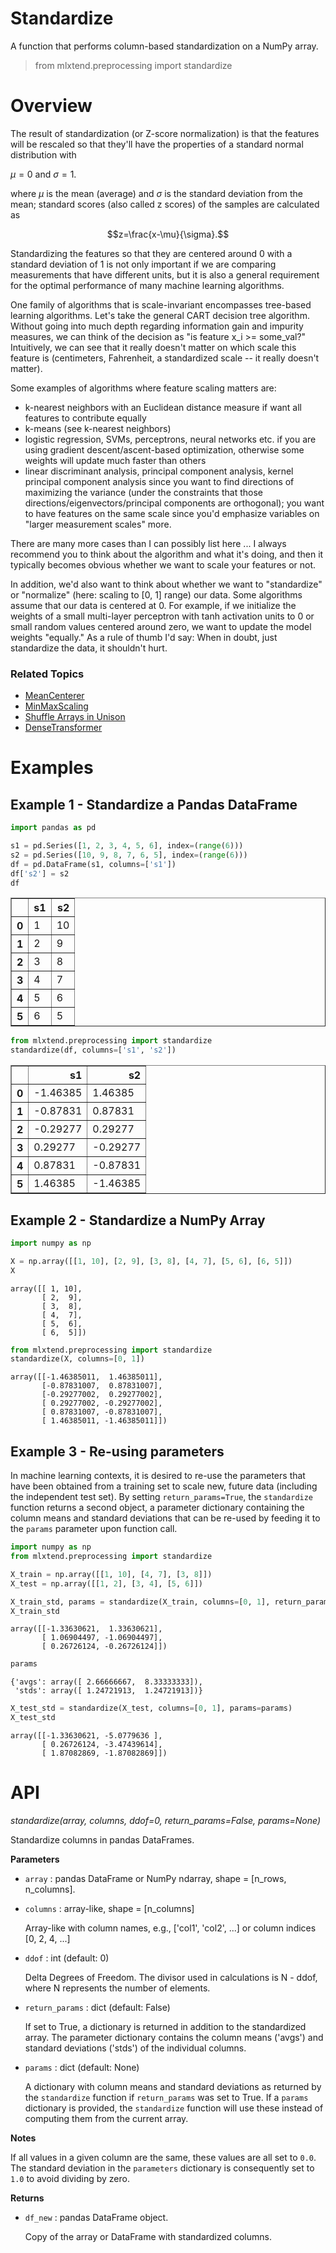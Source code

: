 # Standardize

A function that performs column-based standardization on a NumPy array.

> from mlxtend.preprocessing import standardize

# Overview

The result of standardization (or Z-score normalization) is that the features will be rescaled so that they'll have the properties of a standard normal distribution with

$\mu = 0$ and $\sigma = 1$.

where $\mu$ is the mean (average) and $\sigma$ is the standard deviation from the mean; standard scores (also called z scores) of the samples are calculated as

$$z=\frac{x-\mu}{\sigma}.$$

Standardizing the features so that they are centered around 0 with a standard deviation of 1 is not only important if we are comparing measurements that have different units, but it is also a general requirement for the optimal performance of many machine learning algorithms. 

One family of algorithms that is scale-invariant encompasses tree-based learning algorithms. Let's take the general CART decision tree algorithm. Without going into much depth regarding information gain and impurity measures, we can think of the decision as "is feature x_i >= some_val?" Intuitively, we can see that it really doesn't matter on which scale this feature is (centimeters, Fahrenheit, a standardized scale -- it really doesn't matter).


Some examples of algorithms where feature scaling matters are:


- k-nearest neighbors with an Euclidean distance measure if want all features to contribute equally
- k-means (see k-nearest neighbors)
- logistic regression, SVMs, perceptrons, neural networks etc. if you are using gradient descent/ascent-based optimization, otherwise some weights will update much faster than others
- linear discriminant analysis, principal component analysis, kernel principal component analysis since you want to find directions of maximizing the variance (under the constraints that those directions/eigenvectors/principal components are orthogonal); you want to have features on the same scale since you'd emphasize variables on "larger measurement scales" more.


There are many more cases than I can possibly list here ... I always recommend you to think about the algorithm and what it's doing, and then it typically becomes obvious whether we want to scale your features or not.


In addition, we'd also want to think about whether we want to "standardize" or "normalize" (here: scaling to [0, 1] range) our data. Some algorithms assume that our data is centered at 0. For example, if we initialize the weights of a small multi-layer perceptron with tanh activation units to 0 or small random values centered around zero, we want to update the model weights "equally."
As a rule of thumb I'd say: When in doubt, just standardize the data, it shouldn't hurt.   


 

### Related Topics

- [MeanCenterer](./mean_centering.md)
- [MinMaxScaling](./minmax_scaling.md)
- [Shuffle Arrays in Unison](./shuffle_arrays_unison.md)
- [DenseTransformer](./scikit-learn_dense_transformer.md)

# Examples

## Example 1 - Standardize a Pandas DataFrame


```python
import pandas as pd

s1 = pd.Series([1, 2, 3, 4, 5, 6], index=(range(6)))
s2 = pd.Series([10, 9, 8, 7, 6, 5], index=(range(6)))
df = pd.DataFrame(s1, columns=['s1'])
df['s2'] = s2
df
```




<div>
<table border="1" class="dataframe">
  <thead>
    <tr style="text-align: right;">
      <th></th>
      <th>s1</th>
      <th>s2</th>
    </tr>
  </thead>
  <tbody>
    <tr>
      <th>0</th>
      <td>1</td>
      <td>10</td>
    </tr>
    <tr>
      <th>1</th>
      <td>2</td>
      <td>9</td>
    </tr>
    <tr>
      <th>2</th>
      <td>3</td>
      <td>8</td>
    </tr>
    <tr>
      <th>3</th>
      <td>4</td>
      <td>7</td>
    </tr>
    <tr>
      <th>4</th>
      <td>5</td>
      <td>6</td>
    </tr>
    <tr>
      <th>5</th>
      <td>6</td>
      <td>5</td>
    </tr>
  </tbody>
</table>
</div>




```python
from mlxtend.preprocessing import standardize
standardize(df, columns=['s1', 's2'])
```




<div>
<table border="1" class="dataframe">
  <thead>
    <tr style="text-align: right;">
      <th></th>
      <th>s1</th>
      <th>s2</th>
    </tr>
  </thead>
  <tbody>
    <tr>
      <th>0</th>
      <td>-1.46385</td>
      <td>1.46385</td>
    </tr>
    <tr>
      <th>1</th>
      <td>-0.87831</td>
      <td>0.87831</td>
    </tr>
    <tr>
      <th>2</th>
      <td>-0.29277</td>
      <td>0.29277</td>
    </tr>
    <tr>
      <th>3</th>
      <td>0.29277</td>
      <td>-0.29277</td>
    </tr>
    <tr>
      <th>4</th>
      <td>0.87831</td>
      <td>-0.87831</td>
    </tr>
    <tr>
      <th>5</th>
      <td>1.46385</td>
      <td>-1.46385</td>
    </tr>
  </tbody>
</table>
</div>



## Example 2 - Standardize a NumPy Array


```python
import numpy as np

X = np.array([[1, 10], [2, 9], [3, 8], [4, 7], [5, 6], [6, 5]])
X
```




    array([[ 1, 10],
           [ 2,  9],
           [ 3,  8],
           [ 4,  7],
           [ 5,  6],
           [ 6,  5]])




```python
from mlxtend.preprocessing import standardize
standardize(X, columns=[0, 1])
```




    array([[-1.46385011,  1.46385011],
           [-0.87831007,  0.87831007],
           [-0.29277002,  0.29277002],
           [ 0.29277002, -0.29277002],
           [ 0.87831007, -0.87831007],
           [ 1.46385011, -1.46385011]])



## Example 3 - Re-using parameters

In machine learning contexts, it is desired to re-use the parameters that have been obtained from a training set to scale new, future data (including the independent test set). By setting `return_params=True`, the `standardize` function returns a second object, a parameter dictionary containing the column means and standard deviations that can be re-used by feeding it to the `params` parameter upon function call.


```python
import numpy as np
from mlxtend.preprocessing import standardize

X_train = np.array([[1, 10], [4, 7], [3, 8]])
X_test = np.array([[1, 2], [3, 4], [5, 6]])

X_train_std, params = standardize(X_train, columns=[0, 1], return_params=True)
X_train_std
```




    array([[-1.33630621,  1.33630621],
           [ 1.06904497, -1.06904497],
           [ 0.26726124, -0.26726124]])




```python
params
```




    {'avgs': array([ 2.66666667,  8.33333333]),
     'stds': array([ 1.24721913,  1.24721913])}




```python
X_test_std = standardize(X_test, columns=[0, 1], params=params)
X_test_std
```




    array([[-1.33630621, -5.0779636 ],
           [ 0.26726124, -3.47439614],
           [ 1.87082869, -1.87082869]])



# API


*standardize(array, columns, ddof=0, return_params=False, params=None)*

Standardize columns in pandas DataFrames.

**Parameters**

- `array` : pandas DataFrame or NumPy ndarray, shape = [n_rows, n_columns].


- `columns` : array-like, shape = [n_columns]

    Array-like with column names, e.g., ['col1', 'col2', ...]
    or column indices [0, 2, 4, ...]

- `ddof` : int (default: 0)

    Delta Degrees of Freedom. The divisor used in calculations
    is N - ddof, where N represents the number of elements.

- `return_params` : dict (default: False)

    If set to True, a dictionary is returned in addition to the
    standardized array. The parameter dictionary contains the
    column means ('avgs') and standard deviations ('stds') of
    the individual columns.

- `params` : dict (default: None)

    A dictionary with column means and standard deviations as
    returned by the `standardize` function if `return_params`
    was set to True. If a `params` dictionary is provided, the
    `standardize` function will use these instead of computing
    them from the current array.

**Notes**

If all values in a given column are the same, these values are all
    set to `0.0`. The standard deviation in the `parameters` dictionary
    is consequently set to `1.0` to avoid dividing by zero.

**Returns**

- `df_new` : pandas DataFrame object.

    Copy of the array or DataFrame with standardized columns.



